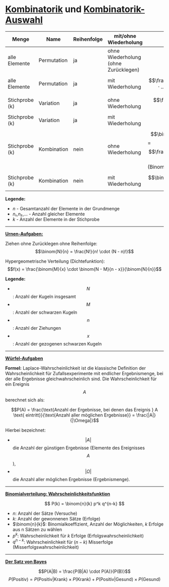 # [Kombinatorik](https://github.com/ab2274205/WuK/blob/main/Kombinatorik-Aufgaben.md) und [Kombinatorik-Auswahl](https://github.com/ab2274205/WuK/blob/main/Auswahl-Kombinatorik-Aufgaben.md)

| Menge            | Name         | Reihenfolge | mit/ohne Wiederholung | Formel                                     |Verwendung |
|------------------|--------------|-------------|-----------------------|--------------------------------------------|-----------|
| alle Elemente    | Permutation  | ja          | ohne Wiederholung (ohne Zurücklegen)     | $$n!$$       | [Buchstabensalat](https://github.com/ab2274205/WuK/blob/main/Kombinatorik.md), [Schachspiel](https://github.com/ab2274205/WuK/blob/main/Kombinatorik.md#beim-schachspiel-kann-ein-turm-nur-vertikal-oder-horizontal-ziehen-beziehungsweise-schlagen-wir-betrachten-nun-ein-verallgemeinertes-schachbrett-mit-nn-feldern-wie-viele-m%C3%B6glichkeiten-gibt-es-n-ununterscheidbare-t%C3%BCrme-so-auf-diesem-brett-zu-verteilen-dass-keiner-einen-anderen-bedroht-in-jeder-horizontalen-reihe-und-jeder-vertikalen-linie-darf-also-nur-h%C3%B6chstens-ein-turm-stehen) |
| alle Elemente    | Permutation  | ja          | mit Wiederholung      | $$\frac{n!}{(n₁! · n₂! · ... · nₙ!)}$$       | [Buchstabensalat](https://github.com/ab2274205/WuK/blob/main/Kombinatorik.md) |
| Stichprobe (k)   | Variation    | ja          | ohne Wiederholung     | $$\frac{n!}{(n - k)!}$$                     | [Buchstabensalat](https://github.com/ab2274205/WuK/blob/main/Kombinatorik.md) |
| Stichprobe (k)   | Variation    | ja          | mit Wiederholung      | $$n^k$$                                   | [Buchstabensalat](https://github.com/ab2274205/WuK/blob/main/Kombinatorik.md) |
| Stichprobe (k)   | Kombination  | nein        | ohne Wiederholung     | $$\binom{n}{k}$$ = $$\frac{n!}{[(n - k)! · k!]}$$ (Binomialkoeffizient) | [Auswahl](https://github.com/ab2274205/WuK/blob/main/Auswahl-Kombinatorik.md) | 
| Stichprobe (k)   | Kombination  | nein        | mit Wiederholung      | $$\binom{n + k - 1}{k}$$                   | [Sträuße](https://github.com/ab2274205/WuK/blob/main/Auswahl-Kombinatorik-Aufgaben.md#ein-florist-hat-rosen-in-4-verschiedenen-farben-vorr%C3%A4tig-auf-wie-viele-weisen-k%C3%B6nnen-sie-str%C3%A4u%C3%9Fe-aus-6-rosen-zusammenstellen-wenn)|

**Legende:**  
- *n* - Gesamtanzahl der Elemente in der Grundmenge
- *n₁*,*n₂*,... - Anzahl gleicher Elemente  
- *k* - Anzahl der Elemente in der Stichprobe  

---

**[Urnen-Aufgaben:](https://github.com/ab2274205/WuK/blob/main/Urnen-Aufgaben.md)**

Ziehen ohne Zurücklegen ohne Reihenfolge:
$$\binom{N}{n} = \frac{N!}{n! \cdot (N - n)!}$$

Hypergeometrische Verteilung (Dichtefunktion):
$$f(x) = \frac{\binom{M}{x} \cdot \binom{N - M}{n - x}}{\binom{N}{n}}$$

**Legende:**  
- $$N$$: Anzahl der Kugeln insgesamt 
- $$M$$: Anzahl der schwarzen Kugeln 
- $$n$$: Anzahl der Ziehungen
- $$x$$: Anzahl der gezogenen schwarzen Kugeln


---
**[Würfel-Aufgaben](https://github.com/ab2274205/WuK/blob/main/Würfel-Aufgaben.md)**

**Formel:** Laplace-Wahrscheinlichkeit ist die klassische Definition der Wahrscheinlichkeit für Zufallsexperimente mit endlicher Ergebnismenge, bei der alle Ergebnisse gleichwahrscheinlich sind. Die Wahrscheinlichkeit für ein Ereignis $$A$$ berechnet sich als: 

$$P(A) = \frac{\text{Anzahl der Ergebnisse, bei denen das Ereignis } A \text{ eintritt}}{\text{Anzahl aller möglichen Ergebnisse}} = \frac{|A|}{|\Omega|}$$

Hierbei bezeichnet:

- $$|A|$$ die Anzahl der günstigen Ergebnisse (Elemente des Ereignisses $$A$$),
- $$|\Omega|$$ die Anzahl aller möglichen Ergebnisse (Ergebnismenge).

---
**[Binomialverteilung: Wahrscheinlichkeitsfunktion](https://github.com/ab2274205/WuK/blob/main/Binomialverteilung-Aufgabe.md)**

$$
P(k) = \binom{n}{k} p^k q^{n-k}
$$

- $n$: Anzahl der Sätze (Versuche)
- $k$: Anzahl der gewonnenen Sätze (Erfolge)
- $\binom{n}{k}$: Binomialkoeffizient, Anzahl der Möglichkeiten, $k$ Erfolge aus n Sätzen zu wählen
- $p^k$: Wahrscheinlichkeit für $k$ Erfolge (Erfolgswahrscheinlichkeit)
- $q^{n-k}$: Wahrscheinlichkeit für ($n-k$) Misserfolge (Misserfolgswahrscheinlichkeit)

---

**[Der Satz von Bayes](https://github.com/ab2274205/WuK/blob/main/Bayes-Aufgaben.md)**

$$P(A|B) = \frac{P(B|A) \cdot P(A)}{P(B)}$$
$$P(\text{Positiv}) = P(\text{Positiv} | \text{Krank}) \times P(\text{Krank}) + P(\text{Positiv} | \text{Gesund}) \times P(\text{Gesund})$$
